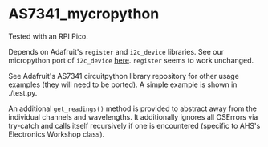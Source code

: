 # AS7341_mycropython

Tested with an RPI Pico. 

Depends on Adafruit's `register` and `i2c_device` libraries. See our micropython port of
`i2c_device` [here](https://github.com/AHSPC/adafruit_i2c_device_micropython). `register` seems to work unchanged.

See Adafruit's AS7341 circuitpython library repository for other usage examples (they will need to be ported).
A simple example is shown in ./test.py.

An additional `get_readings()` method is provided to abstract away from the individual channels and wavelengths.
It additionally ignores all OSErrors via try-catch and calls itself recursively if one is encountered (specific to AHS's Electronics Workshop class).
